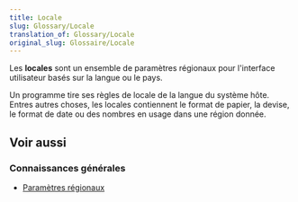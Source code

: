 ```yaml
---
title: Locale
slug: Glossary/Locale
translation_of: Glossary/Locale
original_slug: Glossaire/Locale
---
```

Les **locales** sont un ensemble de paramètres régionaux pour l'interface utilisateur basés sur la langue ou le pays.

Un programme tire ses règles de locale de la langue du système hôte. Entres autres choses, les locales contiennent le format de papier, la devise, le format de date ou des nombres en usage dans une région donnée.

## Voir aussi

### Connaissances générales

- [Paramètres régionaux](http://fr.wikipedia.org/wiki/Param%C3%A8tres_r%C3%A9gionaux)
